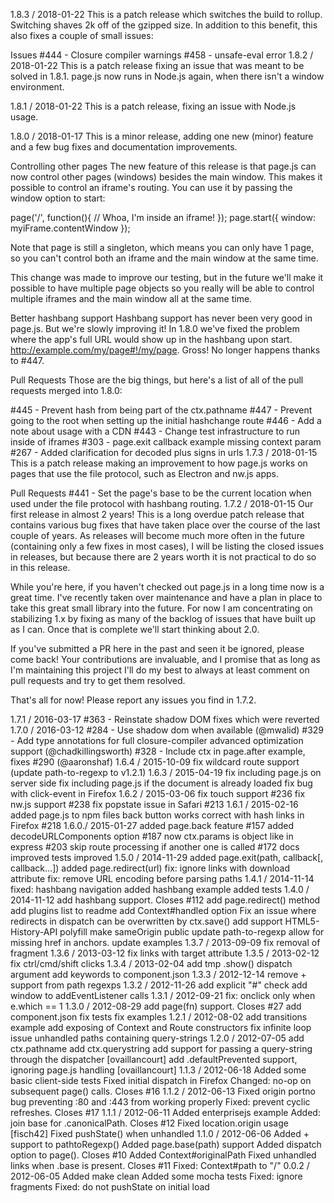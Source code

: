1.8.3 / 2018-01-22
This is a patch release which switches the build to rollup. Switching shaves 2k off of the gzipped size. In addition to this benefit, this also fixes a couple of small issues:

Issues
#444 - Closure compiler warnings
#458 - unsafe-eval error
1.8.2 / 2018-01-22
This is a patch release fixing an issue that was meant to be solved in 1.8.1. page.js now runs in Node.js again, when there isn't a window environment.

1.8.1 / 2018-01-22
This is a patch release, fixing an issue with Node.js usage.

1.8.0 / 2018-01-17
This is a minor release, adding one new (minor) feature and a few bug fixes and documentation improvements.

Controlling other pages
The new feature of this release is that page.js can now control other pages (windows) besides the main window. This makes it possible to control an iframe's routing. You can use it by passing the window option to start:

page('/', function(){
  // Whoa, I'm inside an iframe!
});
page.start({ window: myiFrame.contentWindow });

Note that page is still a singleton, which means you can only have 1 page, so you can't control both an iframe and the main window at the same time.

This change was made to improve our testing, but in the future we'll make it possible to have multiple page objects so you really will be able to control multiple iframes and the main window all at the same time.

Better hashbang support
Hashbang support has never been very good in page.js. But we're slowly improving it! In 1.8.0 we've fixed the problem where the app's full URL would show up in the hashbang upon start. http://example.com/my/page#!/my/page. Gross! No longer happens thanks to #447.

Pull Requests
Those are the big things, but here's a list of all of the pull requests merged into 1.8.0:

#445 - Prevent hash from being part of the ctx.pathname
#447 - Prevent going to the root when setting up the initial hashchange route
#446 - Add a note about usage with a CDN
#443 - Change test infrastructure to run inside of iframes
#303 - page.exit callback example missing context param
#267 - Added clarification for decoded plus signs in urls
1.7.3 / 2018-01-15
This is a patch release making an improvement to how page.js works on pages that use the file protocol, such as Electron and nw.js apps.

Pull Requests
#441 - Set the page's base to be the current location when used under the file protocol with hashbang routing.
1.7.2 / 2018-01-15
Our first release in almost 2 years! This is a long overdue patch release that contains various bug fixes that have taken place over the course of the last couple of years. As releases will become much more often in the future (containing only a few fixes in most cases), I will be listing the closed issues in releases, but because there are 2 years worth it is not practical to do so in this release.

While you're here, if you haven't checked out page.js in a long time now is a great time. I've recently taken over maintenance and have a plan in place to take this great small library into the future. For now I am concentrating on stabilizing 1.x by fixing as many of the backlog of issues that have built up as I can. Once that is complete we'll start thinking about 2.0.

If you've submitted a PR here in the past and seen it be ignored, please come back! Your contributions are invaluable, and I promise that as long as I'm maintaining this project I'll do my best to always at least comment on pull requests and try to get them resolved.

That's all for now! Please report any issues you find in 1.7.2.

1.7.1 / 2016-03-17
#363 - Reinstate shadow DOM fixes which were reverted
1.7.0 / 2016-03-12
#284 - Use shadow dom when available (@mwalid)
#329 - Add type annotations for full closure-compiler advanced optimization support (@chadkillingsworth)
#328 - Include ctx in page.after example, fixes #290 (@aaronshaf)
1.6.4 / 2015-10-09
fix wildcard route support (update path-to-regexp to v1.2.1)
1.6.3 / 2015-04-19
fix including page.js on server side
fix including page.js if the document is already loaded
fix bug with click-event in Firefox
1.6.2 / 2015-03-06
fix touch support #236
fix nw.js support #238
fix popstate issue in Safari #213
1.6.1 / 2015-02-16
added page.js to npm files
back button works correct with hash links in Firefox #218
1.6.0./ 2015-01-27
added page.back feature #157
added decodeURLComponents option #187
now ctx.params is object like in express #203
skip route processing if another one is called #172
docs improved
tests improved
1.5.0 / 2014-11-29
added page.exit(path, callback[, callback...])
added page.redirect(url)
fix: ignore links with download attribute
fix: remove URL encoding before parsing paths
1.4.1 / 2014-11-14
fixed: hashbang navigation
added hashbang example
added tests
1.4.0 / 2014-11-12
add hashbang support. Closes #112
add page.redirect() method
add plugins list to readme
add Context#handled option
Fix an issue where redirects in dispatch can be overwritten by ctx.save()
add support HTML5-History-API polyfill
make sameOrigin public
update path-to-regexp
allow for missing href in anchors.
update examples
1.3.7 / 2013-09-09
fix removal of fragment
1.3.6 / 2013-03-12
fix links with target attribute
1.3.5 / 2013-02-12
fix ctrl/cmd/shift clicks
1.3.4 / 2013-02-04
add tmp .show() dispatch argument
add keywords to component.json
1.3.3 / 2012-12-14
remove + support from path regexps
1.3.2 / 2012-11-26
add explicit "#" check
add window to addEventListener calls
1.3.1 / 2012-09-21
fix: onclick only when e.which == 1
1.3.0 / 2012-08-29
add page(fn) support. Closes #27
add component.json
fix tests
fix examples
1.2.1 / 2012-08-02
add transitions example
add exposing of Context and Route constructors
fix infinite loop issue unhandled paths containing query-strings
1.2.0 / 2012-07-05
add ctx.pathname
add ctx.querystring
add support for passing a query-string through the dispatcher [ovaillancourt]
add .defaultPrevented support, ignoring page.js handling [ovaillancourt]
1.1.3 / 2012-06-18
Added some basic client-side tests
Fixed initial dispatch in Firefox
Changed: no-op on subsequent page() calls. Closes #16
1.1.2 / 2012-06-13
Fixed origin portno bug preventing :80 and :443 from working properly
Fixed: prevent cyclic refreshes. Closes #17
1.1.1 / 2012-06-11
Added enterprisejs example
Added: join base for .canonicalPath. Closes #12
Fixed location.origin usage [fisch42]
Fixed pushState() when unhandled
1.1.0 / 2012-06-06
Added + support to pathtoRegexp()
Added page.base(path) support
Added dispatch option to page(). Closes #10
Added Context#originalPath
Fixed unhandled links when .base is present. Closes #11
Fixed: Context#path to "/"
0.0.2 / 2012-06-05
Added make clean
Added some mocha tests
Fixed: ignore fragments
Fixed: do not pushState on initial load
